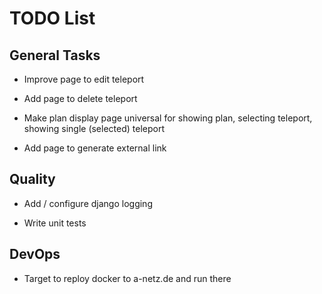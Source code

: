 # TODO List

## General Tasks

-   Improve page to edit teleport

-   Add page to delete teleport

-   Make plan display page universal for showing plan, selecting teleport,
    showing single (selected) teleport

-   Add page to generate external link

## Quality

-   Add / configure django logging

-   Write unit tests


## DevOps

-   Target to reploy docker to a-netz.de and run there
